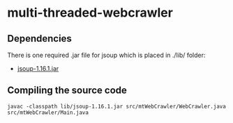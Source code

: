 # multi-threaded-webcrawler

## Dependencies
There is one required .jar file for jsoup which is placed in ./lib/ folder:
- [jsoup-1.16.1.jar](https://jsoup.org/packages/jsoup-1.16.1.jar)

## Compiling the source code
```javac -classpath lib/jsoup-1.16.1.jar src/mtWebCrawler/WebCrawler.java src/mtWebCrawler/Main.java```